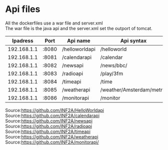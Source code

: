 # Api files

All the dockerfiles use a war file and server.xml<br/>
The war file is the java api and the server.xml set the outport of tomcat.


Ipadress | Port | Api name | Api syntax
--- | --- | --- | ---
192.168.1.1|	:8080 |	/helloworldapi |	/helloworld
192.168.1.1|	:8081 |	/calendarapi | /calendar
192.168.1.1|  :8082 | /newsapi | /news/bbc/	
192.168.1.1|	:8083 | /radioapi |	/play/3fm
192.168.1.1|	:8084 | /timeapi | /time
192.168.1.1|	:8085 | /weatherapi |	/weather/Amsterdam/metric
192.168.1.1|  :8086 | /monitorapi | /monitor

Source:https://github.com/INF2A/HelloWorldapi <br/>
Source:https://github.com/INF2A/calendarapi <br/>
Source:https://github.com/INF2A/newsapi <br/>
Source:https://github.com/INF2A/radioapi <br/>
Source:https://github.com/INF2A/timeapi <br/>
Source:https://github.com/INF2A/weatherapi <br/>
Source:https://github.com/INF2A/monitorapi/<br/>
